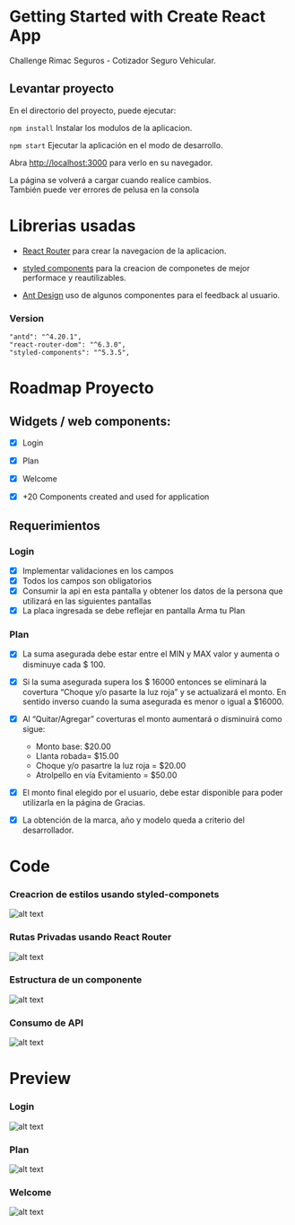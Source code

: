 # Getting Started with Create React App

Challenge Rimac Seguros -  Cotizador Seguro
Vehicular.


## Levantar proyecto
En el directorio del proyecto, puede ejecutar: 

`npm install` Instalar los modulos de la aplicacion.

`npm start` Ejecutar la aplicación en el modo de desarrollo.

Abra [http://localhost:3000](http://localhost:3000) para verlo en su navegador.

La página se volverá a cargar cuando realice cambios.\
También puede ver errores de pelusa en la consola

# Librerias usadas

-  [React Router](https://reactrouter.com) para crear la navegacion de la aplicacion.

-  [styled components](https://styled-components.com) para la creacion de componetes de mejor performace y reautilizables.

- [Ant Design](https://ant.design) uso de algunos componentes para el feedback al usuario.

### Version
```
"antd": "^4.20.1",
"react-router-dom": "^6.3.0",
"styled-components": "^5.3.5",
```

# Roadmap Proyecto

## Widgets / web components:

 * [x] Login
 * [x] Plan
 * [x] Welcome

 * [x] +20 Components created and used for application

## Requerimientos

### Login
* [x] Implementar validaciones en los campos
* [x] Todos los campos son obligatorios
* [x] Consumir la api en esta pantalla y obtener los datos de la persona que utilizará en las siguientes pantallas
* [x] La placa ingresada se debe reflejar en pantalla Arma tu Plan

### Plan
* [x] La suma asegurada debe estar entre el MIN y MAX valor y aumenta o disminuye cada $ 100.
* [x] Si la suma asegurada supera los $ 16000 entonces se eliminará la covertura “Choque y/o pasarte la luz roja” y se actualizará el monto. En sentido inverso cuando la suma asegurada es menor o igual a $16000.
* [x] Al “Quitar/Agregar” coverturas el monto aumentará o disminuirá como sigue:
  - Monto base: $20.00
  - Llanta robada= $15.00
  - Choque y/o pasartre la luz roja = $20.00
  - Atrolpello en vía Evitamiento = $50.00
* [x] El monto final elegido por el usuario, debe estar disponible para poder utilizarla en la página de Gracias.
* [x] La obtención de la marca, año y modelo queda a criterio del desarrollador.


# Code

### Creacrion de estilos usando styled-componets
![alt text](./src/assets/image/readme/styled.png)

### Rutas Privadas usando React Router
![alt text](./src/assets/image/readme/react-router.png)

### Estructura de un componente 
![alt text](./src/assets/image/readme/component.png)

### Consumo de API
![alt text](./src/assets/image/readme/api.png)

# Preview

### Login
![alt text](./src/assets/image/readme/login.png)

### Plan
![alt text](./src/assets/image/readme/home.png)

### Welcome
![alt text](./src/assets/image/readme/welcome.png)

